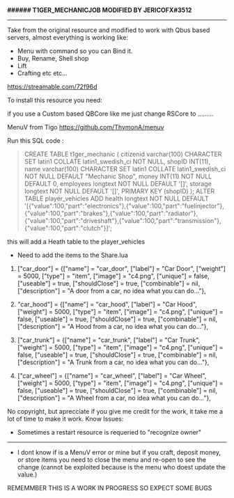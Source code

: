 **###### T1GER_MECHANICJOB MODIFIED BY JERICOFX#3512**

------------


Take from the original resource and modified to work with Qbus based servers, almost everything is working like:

- Menu with command so you can Bind it.
- Buy, Rename, Shell shop
- Lift
- Crafting etc etc...


https://streamable.com/72f96d

To install this resource you need:

if you use a Custom based QBCore like me just change RSCore to .........


MenuV from Tigo https://github.com/ThymonA/menuv

Run this SQL code : 
> CREATE TABLE t1ger_mechanic ( citizenid varchar(100) CHARACTER SET latin1 COLLATE latin1_swedish_ci NOT NULL, shopID INT(11), name varchar(100) CHARACTER SET latin1 COLLATE latin1_swedish_ci NOT NULL DEFAULT "Mechanic Shop", money INT(11) NOT NULL DEFAULT 0, employees longtext NOT NULL DEFAULT '[]', storage longtext NOT NULL DEFAULT '[]', PRIMARY KEY (shopID) );
ALTER TABLE player_vehicles ADD health longtext NOT NULL DEFAULT '[{"value":100,"part":"electronics"},{"value":100,"part":"fuelinjector"},{"value":100,"part":"brakes"},{"value":100,"part":"radiator"},{"value":100,"part":"driveshaft"},{"value":100,"part":"transmission"},{"value":100,"part":"clutch"}]';

this will add a Heath table to the player_vehicles
- Need to add the items to the Share.lua

1. 	["car_door"] 		 			 = {["name"] = "car_door", 						["label"] = "Car Door", 				["weight"] = 5000, 		["type"] = "item", 		["image"] = "c4.png", 					["unique"] = false, 	["useable"] = true, 	["shouldClose"] = true,	   ["combinable"] = nil,   ["description"] = "A door from a car, no idea what you can do..."},

1. "car_hood"] 		 			 = {["name"] = "car_hood", 						["label"] = "Car Hood", 				["weight"] = 5000, 		["type"] = "item", 		["image"] = "c4.png", 					["unique"] = false, 	["useable"] = true, 	["shouldClose"] = true,	   ["combinable"] = nil,   ["description"] = "A Hood from a car, no idea what you can do..."},
	
1. ["car_trunk"] 		 			 = {["name"] = "car_trunk", 					["label"] = "Car Trunk", 				["weight"] = 5000, 		["type"] = "item", 		["image"] = "c4.png", 					["unique"] = false, 	["useable"] = true, 	["shouldClose"] = true,	   ["combinable"] = nil,   ["description"] = "A Trunk from a car, no idea what you can do..."},
	
1. ["car_wheel"] 					 = {["name"] = "car_wheel", 					["label"] = "Car Wheel", 				["weight"] = 5000, 		["type"] = "item", 		["image"] = "c4.png", 					["unique"] = false, 	["useable"] = true, 	["shouldClose"] = true,	   ["combinable"] = nil,   ["description"] = "A Wheel from a car, no idea what you can do..."},
	


No copyright, but aprecciate if you give me credit for the work, it take me a lot of time to make it work.
Know Issues:

- Sometimes a restart resource is requeried to "recognize owner"

------------

- I dont know if is a MenuV error or mine but if you craft, deposit money, or store items you need to close the menu and re-open to see the change (cannot be exploited because is the menu who doest update the value.)

REMEMMBER THIS IS A WORK IN PROGRESS SO EXPECT SOME BUGS
